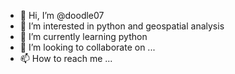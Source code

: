 - 👋 Hi, I’m @doodle07
- 👀 I’m interested in python and geospatial analysis
- 🌱 I’m currently learning python
- 💞️ I’m looking to collaborate on ...
- 📫 How to reach me ...

<!---
doodle07/doodle07 is a ✨ special ✨ repository because its `README.md` (this file) appears on your GitHub profile.
You can click the Preview link to take a look at your changes.
--->
